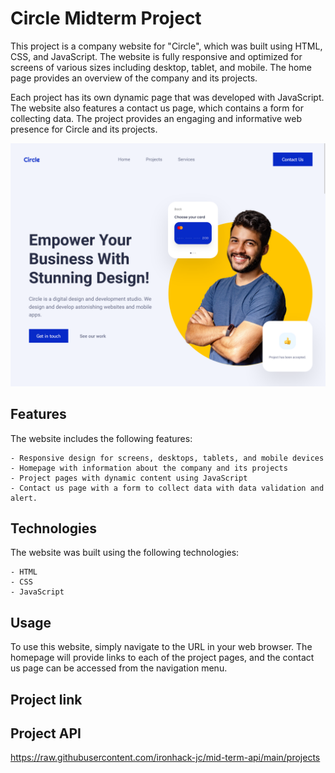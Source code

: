 # Circle Midterm Project


This project is a company website for "Circle", which was built using HTML, CSS, and JavaScript. The website is fully responsive and optimized for screens of various sizes including desktop, tablet, and mobile. The home page provides an overview of the company and its projects. 

Each project has its own dynamic page that was developed with JavaScript. The website also features a contact us page, which contains a form for collecting data. The project provides an engaging and informative web presence for Circle and its projects.

![Circle home page](/img/circle-home-page.png)

## Features

The website includes the following features:

    - Responsive design for screens, desktops, tablets, and mobile devices
    - Homepage with information about the company and its projects
    - Project pages with dynamic content using JavaScript
    - Contact us page with a form to collect data with data validation and alert.

## Technologies

The website was built using the following technologies:

    - HTML
    - CSS
    - JavaScript

## Usage

To use this website, simply navigate to the URL in your web browser. The homepage will provide links to each of the project pages, and the contact us page can be accessed from the navigation menu.

## Project link



## Project API

https://raw.githubusercontent.com/ironhack-jc/mid-term-api/main/projects